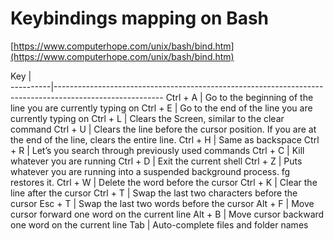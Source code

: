 # Keybindings mapping on Bash

[https://www.computerhope.com/unix/bash/bind.htm](https://www.computerhope.com/unix/bash/bind.htm)

Key       |      
----------|---------------------------------------------------------------------------------------------------------
Ctrl + A  |  Go to the beginning of the line you are currently typing on
Ctrl + E  |  Go to the end of the line you are currently typing on
Ctrl + L  |  Clears the Screen, similar to the clear command
Ctrl + U  |  Clears the line before the cursor position. If you are at the end of the line, clears the entire line.
Ctrl + H  |  Same as backspace
Ctrl + R  |  Let’s you search through previously used commands
Ctrl + C  |  Kill whatever you are running
Ctrl + D  |  Exit the current shell
Ctrl + Z  |  Puts whatever you are running into a suspended background process. fg restores it.
Ctrl + W  |  Delete the word before the cursor
Ctrl + K  |  Clear the line after the cursor
Ctrl + T  |  Swap the last two characters before the cursor
Esc + T   |  Swap the last two words before the cursor
Alt + F   |  Move cursor forward one word on the current line
Alt + B   |  Move cursor backward one word on the current line
Tab       |  Auto-complete files and folder names
